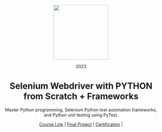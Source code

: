 <div align=center>
    <img src="https://logos-world.net/wp-content/uploads/2021/10/Python-Logo.png" height=180>
    <p> 2023</p>
    <h1> Selenium Webdriver with PYTHON from Scratch + Frameworks</h1>
    <p> Master Python programming, Selenium Python test automation frameworks, and Python unit testing using PyTest. </p>

</div>
<div align=center>
    <a href="https://www.udemy.com/course/learn-selenium-automation-in-easy-python-language/">Course Link</a> |
    <a href="">Final Project</a> |
    <a href="https://www.udemy.com/certificate/UC-9624af87-7b6e-445e-8853-5e6ee1594260/">Certification</a> |
</div>
